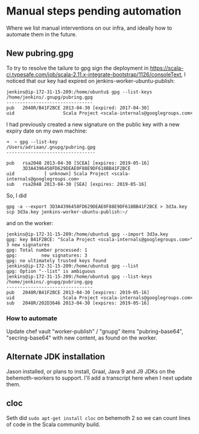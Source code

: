 # Manual steps pending automation
Where we list manual interventions on our infra, and ideally how to automate them in the future.

## New pubring.gpg
To try to resolve the tailure to gpg sign the deployment in https://scala-ci.typesafe.com/job/scala-2.11.x-integrate-bootstrap/1126/consoleText,
I noticed that our key had expired on jenkins-worker-ubuntu-publish:

```
jenkins@ip-172-31-15-209:/home/ubuntu$ gpg --list-keys
/home/jenkins/.gnupg/pubring.gpg
--------------------------------
pub   2048R/B41F2BCE 2013-04-30 [expired: 2017-04-30]
uid                  Scala Project <scala-internals@googlegroups.com>
```

I had previously created a new signature on the public key with a new expiry date on my own machine:

```
➜  ~ gpg --list-key                                                            
/Users/adriaan/.gnupg/pubring.gpg
---------------------------------

pub   rsa2048 2013-04-30 [SCEA] [expires: 2019-05-16]
      3D3A4396458FD629DEAE0F88E9DF618BB41F2BCE
uid           [ unknown] Scala Project <scala-internals@googlegroups.com>
sub   rsa2048 2013-04-30 [SEA] [expires: 2019-05-16]
```

So, I did

```
gpg -a --export 3D3A4396458FD629DEAE0F88E9DF618BB41F2BCE > 3d3a.key  
scp 3d3a.key jenkins-worker-ubuntu-publish:~/
```

and on the worker:
```
jenkins@ip-172-31-15-209:/home/ubuntu$ gpg --import 3d3a.key 
gpg: key B41F2BCE: "Scala Project <scala-internals@googlegroups.com>" 3 new signatures
gpg: Total number processed: 1
gpg:         new signatures: 3
gpg: no ultimately trusted keys found
jenkins@ip-172-31-15-209:/home/ubuntu$ gpg --list
gpg: Option "--list" is ambiguous
jenkins@ip-172-31-15-209:/home/ubuntu$ gpg --list-keys
/home/jenkins/.gnupg/pubring.gpg
--------------------------------
pub   2048R/B41F2BCE 2013-04-30 [expires: 2019-05-16]
uid                  Scala Project <scala-internals@googlegroups.com>
sub   2048R/202D3646 2013-04-30 [expires: 2019-05-16]
```

### How to automate
Update chef vault "worker-publish" / "gnupg" items "pubring-base64", "secring-base64" with new content, as found on the worker.

## Alternate JDK installation

Jason installed, or plans to install, Graal, Java 9 and J9 JDKs on the behemoth-workers to support. I'll add a transcript here when I next update them.

## cloc

Seth did `sudo apt-get install cloc` on behemoth 2 so we can count lines of code in the
Scala community build.
